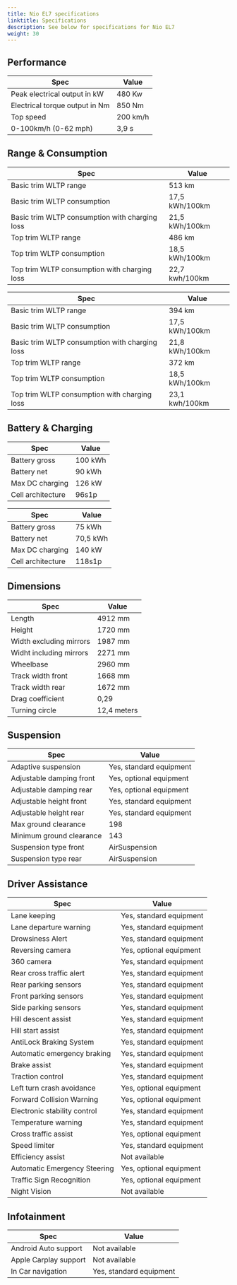 ```yaml
---
title: Nio EL7 specifications
linktitle: Specifications
description: See below for specifications for Nio EL7
weight: 30
---
```


## Performance

|Spec|Value|
|----|-----|
|Peak electrical output in kW|480 Kw|
|Electrical torque output in Nm|850 Nm|
|Top speed|200 km/h|
|0-100km/h (0-62 mph)|3,9 s|



## Range & Consumption

|Spec|Value|
|----|-----|
|Basic trim WLTP range|513 km|
|Basic trim WLTP consumption|17,5 kWh/100km|
|Basic trim WLTP consumption with charging loss|21,5 kWh/100km|
|Top trim WLTP range|486 km|
|Top trim WLTP consumption|18,5 kWh/100km|
|Top trim WLTP consumption with charging loss|22,7 kwh/100km|


|Spec|Value|
|----|-----|
|Basic trim WLTP range|394 km|
|Basic trim WLTP consumption|17,5 kWh/100km|
|Basic trim WLTP consumption with charging loss|21,8 kWh/100km|
|Top trim WLTP range|372 km|
|Top trim WLTP consumption|18,5 kWh/100km|
|Top trim WLTP consumption with charging loss|23,1 kwh/100km|



## Battery & Charging

|Spec|Value|
|----|-----|
|Battery gross|100 kWh|
|Battery net|90 kWh|
|Max DC charging|126 kW|
|Cell architecture|96s1p|


|Spec|Value|
|----|-----|
|Battery gross|75 kWh|
|Battery net|70,5 kWh|
|Max DC charging|140 kW|
|Cell architecture|118s1p|



## Dimensions

|Spec|Value|
|----|-----|
|Length|4912 mm|
|Height|1720 mm|
|Width excluding mirrors|1987 mm|
|Widht including mirrors|2271 mm|
|Wheelbase|2960 mm|
|Track width front|1668 mm|
|Track width rear|1672 mm|
|Drag coefficient|0,29|
|Turning circle|12,4 meters|

## Suspension

|Spec|Value|
|----|-----|
|Adaptive suspension|Yes, standard equipment|
|Adjustable damping front|Yes, optional equipment|
|Adjustable damping rear|Yes, optional equipment|
|Adjustable height front|Yes, standard equipment|
|Adjustable height rear|Yes, standard equipment|
|Max ground clearance|198|
|Minimum ground clearance|143|
|Suspension type front|AirSuspension|
|Suspension type rear|AirSuspension|

## Driver Assistance

|Spec|Value|
|----|-----|
|Lane keeping|Yes, standard equipment|
|Lane departure warning|Yes, standard equipment|
|Drowsiness Alert|Yes, standard equipment|
|Reversing camera|Yes, optional equipment|
|360 camera|Yes, standard equipment|
|Rear cross traffic alert|Yes, standard equipment|
|Rear parking sensors|Yes, standard equipment|
|Front parking sensors|Yes, standard equipment|
|Side parking sensors|Yes, standard equipment|
|Hill descent assist|Yes, standard equipment|
|Hill start assist|Yes, standard equipment|
|AntiLock Braking System|Yes, standard equipment|
|Automatic emergency braking|Yes, standard equipment|
|Brake assist|Yes, standard equipment|
|Traction control|Yes, standard equipment|
|Left turn crash avoidance|Yes, optional equipment|
|Forward Collision Warning|Yes, optional equipment|
|Electronic stability control|Yes, standard equipment|
|Temperature warning|Yes, standard equipment|
|Cross traffic assist|Yes, optional equipment|
|Speed limiter|Yes, standard equipment|
|Efficiency assist|Not available|
|Automatic Emergency Steering|Yes, optional equipment|
|Traffic Sign Recognition|Yes, optional equipment|
|Night Vision|Not available|

## Infotainment

|Spec|Value|
|----|-----|
|Android Auto support|Not available|
|Apple Carplay support|Not available|
|In Car navigation|Yes, standard equipment|
